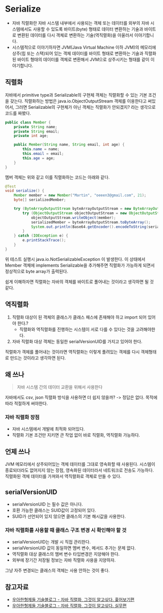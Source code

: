 # Serialize

- 자바 직렬화란 자바 시스템 내부에서 사용되는 객체 또는 데이터를 외부의 자바 시스템에서도 사용할 수 있도록 바이트(byte) 형태로 데이터 변환하는 기술과 바이트로 변환된 데이터를 다시 객체로 변환하는 기술(역직렬화)을 아울러서 이야기합니다.
- 시스템적으로 이야기하자면 JVM(Java Virtual Machine 이하 JVM)의 메모리에 상주(힙 또는 스택)되어 있는 객체 데이터를 바이트 형태로 변환하는 기술과 직렬화된 바이트 형태의 데이터를 객체로 변환해서 JVM으로 상주시키는 형태를 같이 이야기합니다.

## 직렬화

자바에서 primitive type과 Serializable의 구현체 객체는 직렬화할 수 있는 기본 조건을 갖는다. 직렬화하는 방법은 java.io.ObjectOutputStream 객체를 이용한다고 써있어서, 그러면 Serializable의 구현체가 아닌 객체는 직렬화가 안되겠지? 라는 생각으로 코드를 짜봤다.

```java
public class Member {
    private String name;
    private String email;
    private int age;

    public Member(String name, String email, int age) {
        this.name = name;
        this.email = email;
        this.age = age;
    }
}
```

멤버 객체는 위와 같고 이를 직렬화하는 코드는 아래와 같다.

```java
@Test
void serialize() {
    Member member = new Member("Martin", "oeeen3@gmail.com", 21);
    byte[] serializedMember;

    try (ByteArrayOutputStream byteArrayOutputStream = new ByteArrayOutputStream()) {
        try (ObjectOutputStream objectOutputStream = new ObjectOutputStream(byteArrayOutputStream)) {
            objectOutputStream.writeObject(member);
            serializedMember = byteArrayOutputStream.toByteArray();
            System.out.println(Base64.getEncoder().encodeToString(serializedMember));
        }
    } catch (IOException e) {
        e.printStackTrace();
    }
}
```

위 테스트 실행시 java.io.NotSerializableException 이 발생한다. 이 상태에서 Member 객체에 implements Serializable을 추가해주면 직렬화가 가능하게 되면서 정상적으로 byte array가 출력된다.

쉽게 이해하자면 직렬화는 자바의 객체를 바이트로 풀어내는 것이라고 생각하면 될 것 같다.

## 역직렬화

1. 직렬화 대상이 된 객체의 클래스가 클래스 패스에 존재해야 하고 import 되어 있어야 한다.?
    - 직렬화와 역직렬화를 진행하는 시스템이 서로 다를 수 있다는 것을 고려해야한다.
2. 자바 직렬화 대상 객체는 동일한 serialVersionUID를 가지고 있어야 한다.

직렬화가 객체를 풀어내는 것이라면 역직렬화는 이렇게 풀려있는 객체를 다시 객체형태로 만드는 것이라고 생각하면 된다.

## 왜 쓰나

> 자바 시스템 간의 데이터 교환을 위해서 사용한다

자바에서도 csv, json 직렬화 방식을 사용하면 더 쉽지 않을까? -> 정답은 없다. 목적에 따라 적절하게 써야한다.

### 자바 직렬화 장점

- 자바 시스템에서 개발에 최적화 되어있다.
- 직렬화 기본 조건만 지키면 큰 작업 없이 바로 직렬화, 역직렬화 가능하다.

## 언제 쓰나

JVM 메모리에서 상주되어있는 객체 데이터를 그대로 영속화할 때 사용된다. 시스템이 종료되더라도 없어지지 않는 장점, 영속화된 데이터라서 네트워크로 전송도 가능하다. 직렬화된 객체 데이터를 가져와서 역직렬화로 객체로 만들 수 있다.

## serialVersionUID

- serialVersionUID 는 필수 값은 아니다.
- 호환 가능한 클래스는 SUID값이 고정되어 있다.
- SUID가 선언되어 있지 않으면 클래스의 기본 해시값을 사용한다.

### 자바 직렬화를 사용할 때 클래스 구조 변경 시 확인해야 할 것

- serialVersionUID는 개발 시 직접 관리한다.
- serialVersionUID 값이 동일하면 멤버 변수, 메서드 추가는 문제 없다.
- 역직렬화 대상 클래스의 멤버 변수 타입변경은 지양해야 한다.
- 외부에 장기간 저장될 정보는 자바 직렬화 사용을 지양하자.

그냥 자주 변경되는 클래스의 객체는 사용 안하는 것이 좋다.

## 참고자료

- [우아한형제들 기술블로그 - 자바 직렬화, 그것이 알고싶다. 훑어보기편](https://woowabros.github.io/experience/2017/10/17/java-serialize.html)
- [우아한형제들 기술블로그 - 자바 직렬화, 그것이 알고싶다. 실무편](https://woowabros.github.io/experience/2017/10/17/java-serialize2.html)
